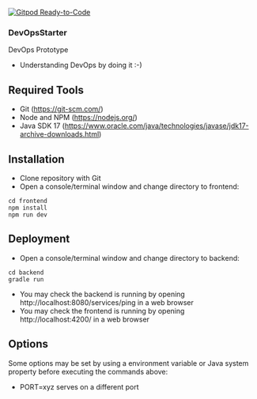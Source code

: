 [![Gitpod Ready-to-Code](https://img.shields.io/badge/Gitpod-Ready--to--Code-blue?logo=gitpod)](https://gitpod.io/from-referrer/) 

### DevOpsStarter

DevOps Prototype
* Understanding DevOps by doing it :-)

## Required Tools
* Git (https://git-scm.com/)
* Node and NPM (https://nodejs.org/)
* Java SDK 17 (https://www.oracle.com/java/technologies/javase/jdk17-archive-downloads.html)

## Installation
* Clone repository with Git
* Open a console/terminal window and change directory to frontend:
```
cd frontend
npm install
npm run dev
```

## Deployment
* Open a console/terminal window and change directory to backend:
```
cd backend
gradle run
```
* You may check the backend is running by opening http://localhost:8080/services/ping in a web browser
* You may check the frontend is running by opening http://localhost:4200/ in a web browser

## Options
Some options may be set by using a environment variable or Java system property before executing the commands above:
* PORT=xyz serves on a different port
